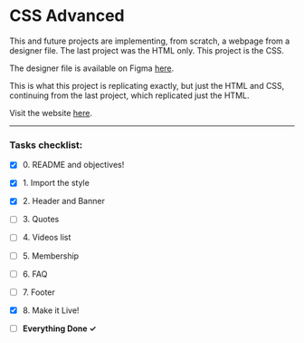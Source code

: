 # CSS Advanced

This and future projects are implementing, from scratch, a webpage from a
designer file. The last project was the HTML only. This project is the CSS.

The designer file is available on Figma [here](https://www.figma.com/file/XrEAsu1vQj5fhVaNG38d2W/Homepage).

This is what this project is replicating exactly, but just the HTML and CSS,
continuing from the last project, which replicated just the HTML.

Visit the website [here](https://zytronium.github.io/atlas-web-development/css_advanced/).

---

### Tasks checklist:
[//]: # ("​" comes before every number because otherwise the
numbers will be formatted like "i, ii, iii, iv, etc." instead
of "1, 2, 3, 4, etc." "​" is a zero-width space)
- [X] ​0. README and objectives!
- [X] ​1. Import the style
- [X] ​2. Header and Banner
- [ ] ​3. Quotes
- [ ] ​4. Videos list
- [ ] ​5. Membership
- [ ] ​6. FAQ
- [ ] ​7. Footer
- [X] ​8. Make it Live!


- [ ] **Everything Done ✓**
